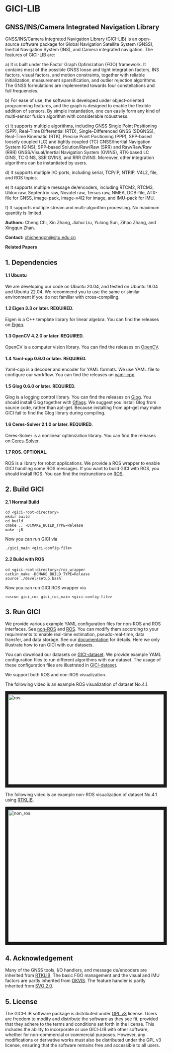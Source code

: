 # GICI-LIB

## GNSS/INS/Camera Integrated Navigation Library

GNSS/INS/Camera Integrated Navigation Library (GICI-LIB) is an open-source software package for Global Navigation Satellite System (GNSS), Inertial Navigation System (INS), and Camera integrated navigation. The features of GICI-LIB are:

a) It is built under the Factor Graph Optimization (FGO) framework. It contains most of the possible GNSS loose and tight integration factors, INS factors, visual factors, and motion constraints, together with reliable initialization, measurement sparsification, and outlier rejection algorithms. The GNSS formulations are implemented towards four constellations and full frequencies.

b) For ease of use, the software is developed under object-oriented programming features, and the graph is designed to enable the flexible addition of sensors. By simple instantiation, one can easily form any kind of multi-sensor fusion algorithm with considerable robustness.

c) It supports multiple algorithms, including GNSS Single Point Positioning (SPP), Real-Time Differential (RTD), Single-Differenced GNSS (SDGNSS), Real-Time Kinematic (RTK), Precise Point Positioning (PPP), SPP-based loosely coupled (LC) and tightly coupled (TC) GNSS/Inertial Navigation System (GINS), SPP-based Solution/Raw/Raw (SRR) and Raw/Raw/Raw (RRR) GNSS/Visual/Inertial Navigation System (GVINS), RTK-based LC GINS, TC GINS, SSR GVINS, and RRR GVINS. Moreover, other integration algorithms can be instantiated by users.

d) It supports multiple I/O ports, including serial, TCP/IP, NTRIP, V4L2, file, and ROS topics.

e) It supports multiple message de/encoders, including RTCM2, RTCM3, Ublox raw, Septentrio raw, Novatel raw, Tersus raw, NMEA, DCB-file, ATX-file for GNSS, image-pack, image-v4l2 for image, and IMU-pack for IMU. 

f) It supports multiple stream and multi-algorithm processing. No maximum quantity is limited. 

**Authors:** Cheng Chi, Xin Zhang, Jiahui Liu, Yulong Sun, Zihao Zhang, and Xingqun Zhan.

**Contact:** chichengcn@sjtu.edu.cn

**Related Papers**

## 1. Dependencies

#### 1.1 Ubuntu

We are developing our code on Ubuntu 20.04, and tested on Ubuntu 18.04 and Ubuntu 22.04. We recommend you to use the same or similar environment if you do not familiar with cross-compiling.

#### 1.2 Eigen 3.3 or later. REQUIRED.

Eigen is a C++ template library for linear algebra. You can find the releases on [Eigen][eigen].

[eigen]: https://eigen.tuxfamily.org/index.php?title=Main_Page

#### 1.3 OpenCV 4.2.0 or later. REQUIRED.

OpenCV is a computer vision library. You can find the releases on [OpenCV][opencv].

[opencv]: https://opencv.org/releases/

#### 1.4 Yaml-cpp 0.6.0 or later. REQUIRED.

Yaml-cpp is a decoder and encoder for YAML formats. We use YAML file to configure our workflow. You can find the releases on [yaml-cpp][yaml].

[yaml]: https://github.com/jbeder/yaml-cpp

#### 1.5 Glog 0.6.0 or later. REQUIRED.
Glog is a logging control library. You can find the releases on [Glog][glog_]. You should install Glog together with [Gflags][gflags]. We suggest you install Glog from source code, rather than apt-get. Because installing from apt-get may make GICI fail to find the Glog library during compiling.

[glog_]: https://github.com/google/glog
[gflags]: https://github.com/gflags/gflags

#### 1.6 Ceres-Solver 2.1.0 or later. REQUIRED.

Ceres-Solver is a nonlinear optimization library. You can find the releases on [Ceres-Solver][ceres].

[ceres]: http://ceres-solver.org/

#### 1.7 ROS. OPTIONAL.

ROS is a library for robot applications. We provide a ROS wrapper to enable GICI handling some ROS messages. If you want to build GICI with ROS, you should install ROS. You can find the instrunctions on [ROS][ros].

[ros]: http://wiki.ros.org/Documentation

## 2. Build GICI

#### 2.1 Normal Build

```
cd <gici-root-directory>
mkdir build
cd build
cmake .. -DCMAKE_BUILD_TYPE=Release
make -j8 
```

Now you can run GICI via 

```
./gici_main <gici-config-file>
```

#### 2.2 Build with ROS

```
cd <gici-root-directory>/ros_wrapper
catkin_make -DCMAKE_BUILD_TYPE=Release
source ./devel/setup.bash
```

Now you can run GICI ROS wrapper via 

```
rosrun gici_ros gici_ros_main <gici-config-file>
```

## 3. Run GICI

We provide various example YAML configuration files for non-ROS and ROS interfaces. See [non-ROS](./option) and [ROS](./ros_wrapper/src/gici/option). You can modify them according to your requirements to enable real-time estimation, pseudo-real-time, data transfer, and data storage. See our [documentation](./doc/manual.pdf) for details. Here we only illustrate how to run GICI with our datasets.

You can download our datasets on [GICI-dataset](https://github.com/chichengcn/gici-open-dataset.git). We provide example YAML configuration files to run different algorithms with our dataset. The usage of these configuration files are illustrated in [GICI-dataset](https://github.com/chichengcn/gici-open-dataset.git). 

We support both ROS and non-ROS visualization.

The following video is an example ROS visualization of dataset No.4.1.

<a href="https://youtu.be/dAczU-7r85U" target="_blank"><img src="https://github.com/chichengcn/gici-open-dataset/blob/master/figures/run/4.1_ros.png" 
alt="ros" width="500" height="290" border="10" /></a>

The following video is an example non-ROS visualization of dataset No.4.1 using [RTKLIB](https://rtklib.com/).

<a href="https://youtu.be/8TP0We9lOEQ" target="_blank"><img src="https://github.com/chichengcn/gici-open-dataset/blob/master/figures/run/4.1_non_ros.png" 
alt="non_ros" width="500" height="425" border="10" /></a>

## 4. Acknowledgement

Many of the GNSS tools, I/O handlers, and message de/encoders are inherited from [RTKLIB](https://rtklib.com/). The basic FGO management and the visual and IMU factors are partly inherited from [OKVIS](https://github.com/ethz-asl/okvis). The feature handler is partly inherited from [SVO 2.0](https://github.com/uzh-rpg/rpg_svo_pro_open).

## 5. License

The GICI-LIB software package is distributed under [GPL v3](https://www.gnu.org/licenses/gpl-3.0.html) license. Users are freedom to modify and distribute the software as they see fit, provided that they adhere to the terms and conditions set forth in the license. This includes the ability to incorporate or use GICI-LIB with other software, whether for non-commercial or commercial purposes. However, any modifications or derivative works must also be distributed under the GPL v3 license, ensuring that the software remains free and accessible to all users.

